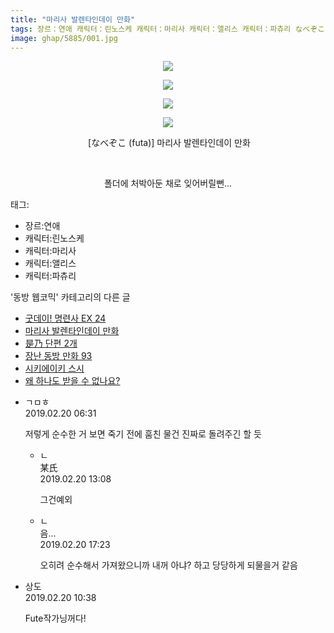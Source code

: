 ```yaml
---
title: "마리사 발렌타인데이 만화"
tags: 장르：연애 캐릭터：린노스케 캐릭터：마리사 캐릭터：앨리스 캐릭터：파츄리 なべぞこ futa 동방_웹코믹
image: ghap/5885/001.jpg
---
```

<div class="article">
<p style="text-align: center; clear: none; float: none;"><img src="{{ site.nasurl }}/ghap/5885/001.jpg"/></p>
<p style="text-align: center; clear: none; float: none;"><img src="{{ site.nasurl }}/ghap/5885/002.jpg"/></p>
<p style="text-align: center; clear: none; float: none;"><img src="{{ site.nasurl }}/ghap/5885/003.jpg"/></p>
<p style="text-align: center; clear: none; float: none;"><img src="{{ site.nasurl }}/ghap/5885/004.jpg"/></p>
<p style="text-align: center; clear: none; float: none;"> [なべぞこ (futa)] 마리사 발렌타인데이 만화</p>
<p style="text-align: center; clear: none; float: none;"><br/></p>
<p style="text-align: center; clear: none; float: none;">폴더에 처박아둔 채로 잊어버릴뻔...</p>
</div><div class="tagTrail">
<p>태그: </p>
<ul>
<li>장르:연애</li>
<li>캐릭터:린노스케</li>
<li>캐릭터:마리사</li>
<li>캐릭터:앨리스</li>
<li>캐릭터:파츄리</li>
</ul>
</div><div class="another">
<p>'동방 웹코믹' 카테고리의 다른 글</p>
<ul>
<li><a href="/2019-02-20-ghap_5886">굿데이! 명련사 EX 24</a></li>
<li><a href="/2019-02-20-ghap_5885">마리사 발렌타인데이 만화</a></li>
<li><a href="/2019-02-18-ghap_5862">是乃 단편 2개</a></li>
<li><a href="/2019-02-18-ghap_5861">장난 동방 만화 93</a></li>
<li><a href="/2019-02-18-ghap_5860">시키에이키 스시</a></li>
<li><a href="/2019-02-18-ghap_5859">왜 하나도 받을 수 없나요?</a></li>
</ul>
</div><div class="comment">
<ul>
<li class="cb_thumb_off" id="comment15436954">
<div class="cb_comment_area">
<div class="cb_info_area">
<div class="cb_section">
<span class="cb_nick_name">ㄱㅁㅎ</span>
</div>
<div class="cb_section">
<span class="cb_date">2019.02.20 06:31 </span>
</div>
</div>
<div class="cb_dsc_comment">
<p class="cb_dsc">
											저렇게 순수한 거 보면 죽기 전에 훔친 물건 진짜로 돌려주긴 할 듯
										</p>
</div>
<ul>
<li class="cb_thumb_off" id="comment15437078">
<span class="cb_bu_subnode">ㄴ</span>
<div class="cb_comment_area">
<div class="cb_info_area">
<div class="cb_section">
<span class="cb_nick_name">某氏</span>
</div>
<div class="cb_section">
<span class="cb_date">2019.02.20 13:08 </span>
</div>
</div>
<div class="cb_dsc_comment">
<p class="cb_dsc">
																그건예외
															</p>
</div>
</div>
</li>
<li class="cb_thumb_off" id="comment15437153">
<span class="cb_bu_subnode">ㄴ</span>
<div class="cb_comment_area">
<div class="cb_info_area">
<div class="cb_section">
<span class="cb_nick_name">음...</span>
</div>
<div class="cb_section">
<span class="cb_date">2019.02.20 17:23 </span>
</div>
</div>
<div class="cb_dsc_comment">
<p class="cb_dsc">
																오히려 순수해서 가져왔으니까 내꺼 아냐? 하고 당당하게 되물을거 같음
															</p>
</div>
</div>
</li>
</ul>
</div></li>
<li class="cb_thumb_off" id="comment15437016">
<div class="cb_comment_area">
<div class="cb_info_area">
<div class="cb_section">
<span class="cb_nick_name">상도</span>
</div>
<div class="cb_section">
<span class="cb_date">2019.02.20 10:38 </span>
</div>
</div>
<div class="cb_dsc_comment">
<p class="cb_dsc">
											Fute작가닝꺼다!
										</p>
</div>
</div></li>
</ul>
</div>